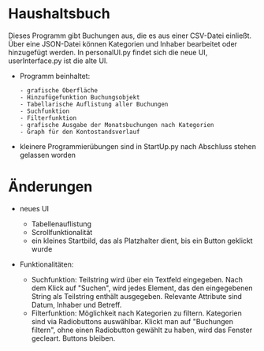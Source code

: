 # Haushaltsbuch
Dieses Programm gibt Buchungen aus, die es aus einer CSV-Datei einließt. 
Über eine JSON-Datei können Kategorien und Inhaber bearbeitet oder hinzugefügt werden.
In personalUI.py findet sich die neue UI, userInterface.py ist die alte UI.
- Programm beinhaltet: 
  ```
  - grafische Oberfläche
  - Hinzufügefunktion Buchungsobjekt
  - Tabellarische Auflistung aller Buchungen
  - Suchfunktion
  - Filterfunktion
  - grafische Ausgabe der Monatsbuchungen nach Kategorien
  - Graph für den Kontostandsverlauf
  ```

- kleinere Programmierübungen sind in StartUp.py nach Abschluss stehen gelassen worden

# Änderungen
- neues UI
  - Tabellenauflistung
  - Scrollfunktionalität
  - ein kleines Startbild, das als Platzhalter dient, bis ein Button geklickt wurde
    
- Funktionalitäten:
  - Suchfunktion: Teilstring wird über ein Textfeld eingegeben. Nach dem Klick auf "Suchen", wird jedes Element, das den eingegebenen String als Teilstring enthält ausgegeben. Relevante Attribute sind Datum, Inhaber und Betreff.
  - Filterfunktion: Möglichkeit nach Kategorien zu filtern. Kategorien sind via Radiobuttons auswählbar. Klickt man auf "Buchungen filtern", ohne einen Radiobutton gewählt zu haben, wird das Fenster gecleart. Buttons bleiben. 
